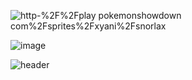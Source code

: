 ![http-%2F%2Fplay pokemonshowdown com%2Fsprites%2Fxyani%2Fsnorlax](https://user-images.githubusercontent.com/24632817/91653139-edb32e80-ead8-11ea-9ac8-0c71d82f8625.gif)

![image](https://user-images.githubusercontent.com/24632817/191472628-f6032ec8-d71a-4eb2-a7b6-3fc57e250b22.png)



![header](https://capsule-render.vercel.app/api?type=waving&color=auto&customColorList=19&height=300&section=header&text=Junyoung%20Kim&fontSize=90&desc=I%20can%20do%20this%20all%20day.&descAlign=50&descAlignY=70)
